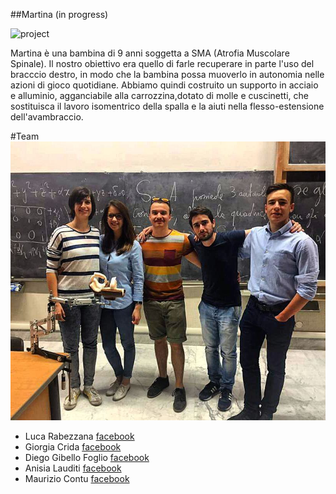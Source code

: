 #\#Martina (in progress)

![project](img/main.jpg)

Martina è una bambina di 9 anni soggetta a SMA (Atrofia Muscolare Spinale). Il nostro obiettivo era quello di farle recuperare 
in parte l'uso del bracccio destro, in modo che la bambina possa muoverlo in autonomia nelle azioni di gioco quotidiane. 
Abbiamo quindi costruito un supporto in acciaio e alluminio, agganciabile alla carrozzina,dotato di molle e cuscinetti, 
che sostituisca il lavoro isomentrico della spalla e la aiuti nella flesso-estensione dell'avambraccio.

#Team
![team](img/team.jpg)

- Luca Rabezzana [facebook](https://www.facebook.com/luca.rabezzana.1)
- Giorgia Crida [facebook](https://www.facebook.com/giorgia.crida)
- Diego Gibello Foglio [facebook](https://www.facebook.com/diego.gibellofoglio)
- Anisia Lauditi [facebook](https://www.facebook.com/anisia.lauditi)
- Maurizio Contu [facebook](https://www.facebook.com/maurizio.contu.33)
